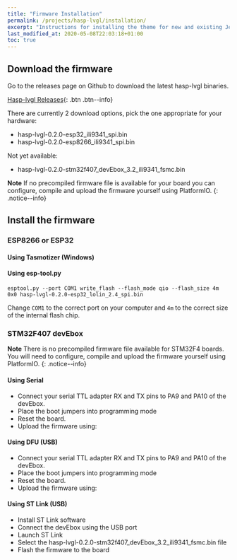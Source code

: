 ```yaml
---
title: "Firmware Installation"
permalink: /projects/hasp-lvgl/installation/
excerpt: "Instructions for installing the theme for new and existing Jekyll based sites."
last_modified_at: 2020-05-08T22:03:18+01:00
toc: true
---
```


## Download the firmware

Go to the releases page on Github to download the latest hasp-lvgl binaries.

[<i class="fas fa-download"></i> Hasp-lvgl Releases](https://github.com/fvanroie/hasp-lvgl/releases){: .btn .btn--info}

There are currently 2 download options, pick the one appropriate for your hardware:
- hasp-lvgl-0.2.0-esp32_ili9341_spi.bin
- hasp-lvgl-0.2.0-esp8266_ili9341_spi.bin

Not yet available:
- hasp-lvgl-0.2.0-stm32f407_devEbox_3.2_ili9341_fsmc.bin

**Note** If no precompiled firmware file is available for your board you can configure, compile and upload the firmware yourself using PlatformIO.
{: .notice--info}


## Install the firmware

### ESP8266 or ESP32

#### Using Tasmotizer (Windows)

#### Using esp-tool.py

```
esptool.py --port COM1 write_flash --flash_mode qio --flash_size 4m 0x0 hasp-lvgl-0.2.0-esp32_lolin_2.4_spi.bin
```

Change `COM1` to the correct port on your computer and `4m` to the correct size of the internal flash chip.

### STM32F407 devEbox

**Note** There is no precompiled firmware file available for STM32F4 boards. You will need to configure, compile and upload the firmware yourself using PlatformIO.
{: .notice--info}

#### Using Serial

- Connect your serial TTL adapter RX and TX pins to PA9 and PA10 of the devEbox.
- Place the boot jumpers into programming mode
- Reset the board.
- Upload the firmware using:

#### Using DFU (USB)

- Connect your serial TTL adapter RX and TX pins to PA9 and PA10 of the devEbox.
- Place the boot jumpers into programming mode
- Reset the board.
- Upload the firmware using:

#### Using ST Link (USB)

- Install ST Link software
- Connect the devEbox using the USB port
- Launch ST Link
- Select the hasp-lvgl-0.2.0-stm32f407_devEbox_3.2_ili9341_fsmc.bin file
- Flash the firmware to the board